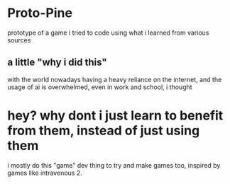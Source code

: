 # Proto-Pine
prototype of a game i tried to code using what i learned from various sources

## a little "why i did this"
with the world nowadays having a heavy reliance on the internet, and the usage of ai is overwhelmed, even in work and school, i thought

# hey? why dont i just learn to benefit from them, instead of just using them

i mostly do this "game" dev thing to try and make games too, inspired by games like intravenous 2. 
